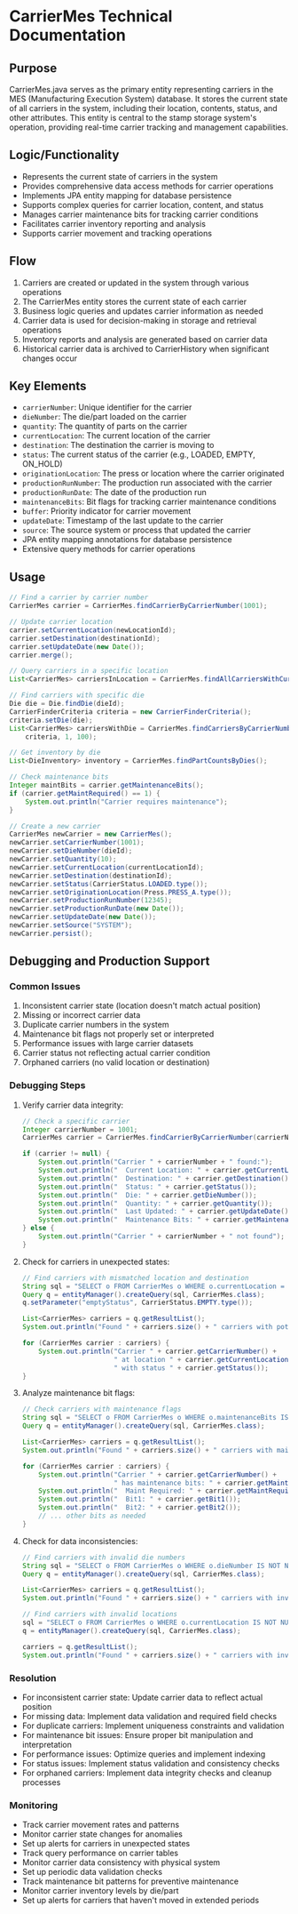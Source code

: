 # CarrierMes Technical Documentation

## Purpose
CarrierMes.java serves as the primary entity representing carriers in the MES (Manufacturing Execution System) database. It stores the current state of all carriers in the system, including their location, contents, status, and other attributes. This entity is central to the stamp storage system's operation, providing real-time carrier tracking and management capabilities.

## Logic/Functionality
- Represents the current state of carriers in the system
- Provides comprehensive data access methods for carrier operations
- Implements JPA entity mapping for database persistence
- Supports complex queries for carrier location, content, and status
- Manages carrier maintenance bits for tracking carrier conditions
- Facilitates carrier inventory reporting and analysis
- Supports carrier movement and tracking operations

## Flow
1. Carriers are created or updated in the system through various operations
2. The CarrierMes entity stores the current state of each carrier
3. Business logic queries and updates carrier information as needed
4. Carrier data is used for decision-making in storage and retrieval operations
5. Inventory reports and analysis are generated based on carrier data
6. Historical carrier data is archived to CarrierHistory when significant changes occur

## Key Elements
- `carrierNumber`: Unique identifier for the carrier
- `dieNumber`: The die/part loaded on the carrier
- `quantity`: The quantity of parts on the carrier
- `currentLocation`: The current location of the carrier
- `destination`: The destination the carrier is moving to
- `status`: The current status of the carrier (e.g., LOADED, EMPTY, ON_HOLD)
- `originationLocation`: The press or location where the carrier originated
- `productionRunNumber`: The production run associated with the carrier
- `productionRunDate`: The date of the production run
- `maintenanceBits`: Bit flags for tracking carrier maintenance conditions
- `buffer`: Priority indicator for carrier movement
- `updateDate`: Timestamp of the last update to the carrier
- `source`: The source system or process that updated the carrier
- JPA entity mapping annotations for database persistence
- Extensive query methods for carrier operations

## Usage
```java
// Find a carrier by carrier number
CarrierMes carrier = CarrierMes.findCarrierByCarrierNumber(1001);

// Update carrier location
carrier.setCurrentLocation(newLocationId);
carrier.setDestination(destinationId);
carrier.setUpdateDate(new Date());
carrier.merge();

// Query carriers in a specific location
List<CarrierMes> carriersInLocation = CarrierMes.findAllCarriersWithCurrentLocation(locationId);

// Find carriers with specific die
Die die = Die.findDie(dieId);
CarrierFinderCriteria criteria = new CarrierFinderCriteria();
criteria.setDie(die);
List<CarrierMes> carriersWithDie = CarrierMes.findCarriersByCarrierNumberAndDieAndCurrentLocationAndCarrierStatusAndPressAndProductionRunNo(
    criteria, 1, 100);

// Get inventory by die
List<DieInventory> inventory = CarrierMes.findPartCountsByDies();

// Check maintenance bits
Integer maintBits = carrier.getMaintenanceBits();
if (carrier.getMaintRequired() == 1) {
    System.out.println("Carrier requires maintenance");
}

// Create a new carrier
CarrierMes newCarrier = new CarrierMes();
newCarrier.setCarrierNumber(1001);
newCarrier.setDieNumber(dieId);
newCarrier.setQuantity(10);
newCarrier.setCurrentLocation(currentLocationId);
newCarrier.setDestination(destinationId);
newCarrier.setStatus(CarrierStatus.LOADED.type());
newCarrier.setOriginationLocation(Press.PRESS_A.type());
newCarrier.setProductionRunNumber(12345);
newCarrier.setProductionRunDate(new Date());
newCarrier.setUpdateDate(new Date());
newCarrier.setSource("SYSTEM");
newCarrier.persist();
```

## Debugging and Production Support

### Common Issues
1. Inconsistent carrier state (location doesn't match actual position)
2. Missing or incorrect carrier data
3. Duplicate carrier numbers in the system
4. Maintenance bit flags not properly set or interpreted
5. Performance issues with large carrier datasets
6. Carrier status not reflecting actual carrier condition
7. Orphaned carriers (no valid location or destination)

### Debugging Steps
1. Verify carrier data integrity:
   ```java
   // Check a specific carrier
   Integer carrierNumber = 1001;
   CarrierMes carrier = CarrierMes.findCarrierByCarrierNumber(carrierNumber);
   
   if (carrier != null) {
       System.out.println("Carrier " + carrierNumber + " found:");
       System.out.println("  Current Location: " + carrier.getCurrentLocation());
       System.out.println("  Destination: " + carrier.getDestination());
       System.out.println("  Status: " + carrier.getStatus());
       System.out.println("  Die: " + carrier.getDieNumber());
       System.out.println("  Quantity: " + carrier.getQuantity());
       System.out.println("  Last Updated: " + carrier.getUpdateDate());
       System.out.println("  Maintenance Bits: " + carrier.getMaintenanceBits());
   } else {
       System.out.println("Carrier " + carrierNumber + " not found");
   }
   ```

2. Check for carriers in unexpected states:
   ```java
   // Find carriers with mismatched location and destination
   String sql = "SELECT o FROM CarrierMes o WHERE o.currentLocation = o.destination AND o.status != :emptyStatus";
   Query q = entityManager().createQuery(sql, CarrierMes.class);
   q.setParameter("emptyStatus", CarrierStatus.EMPTY.type());
   
   List<CarrierMes> carriers = q.getResultList();
   System.out.println("Found " + carriers.size() + " carriers with potential state issues");
   
   for (CarrierMes carrier : carriers) {
       System.out.println("Carrier " + carrier.getCarrierNumber() + 
                          " at location " + carrier.getCurrentLocation() + 
                          " with status " + carrier.getStatus());
   }
   ```

3. Analyze maintenance bit flags:
   ```java
   // Check carriers with maintenance flags
   String sql = "SELECT o FROM CarrierMes o WHERE o.maintenanceBits IS NOT NULL AND o.maintenanceBits > 0";
   Query q = entityManager().createQuery(sql, CarrierMes.class);
   
   List<CarrierMes> carriers = q.getResultList();
   System.out.println("Found " + carriers.size() + " carriers with maintenance flags");
   
   for (CarrierMes carrier : carriers) {
       System.out.println("Carrier " + carrier.getCarrierNumber() + 
                          " has maintenance bits: " + carrier.getMaintenanceBits());
       System.out.println("  Maint Required: " + carrier.getMaintRequired());
       System.out.println("  Bit1: " + carrier.getBit1());
       System.out.println("  Bit2: " + carrier.getBit2());
       // ... other bits as needed
   }
   ```

4. Check for data inconsistencies:
   ```java
   // Find carriers with invalid die numbers
   String sql = "SELECT o FROM CarrierMes o WHERE o.dieNumber IS NOT NULL AND o.dieNumber NOT IN (SELECT d.id FROM Die d)";
   Query q = entityManager().createQuery(sql, CarrierMes.class);
   
   List<CarrierMes> carriers = q.getResultList();
   System.out.println("Found " + carriers.size() + " carriers with invalid die numbers");
   
   // Find carriers with invalid locations
   sql = "SELECT o FROM CarrierMes o WHERE o.currentLocation IS NOT NULL AND o.currentLocation NOT IN (SELECT s.id FROM Stop s)";
   q = entityManager().createQuery(sql, CarrierMes.class);
   
   carriers = q.getResultList();
   System.out.println("Found " + carriers.size() + " carriers with invalid locations");
   ```

### Resolution
- For inconsistent carrier state: Update carrier data to reflect actual position
- For missing data: Implement data validation and required field checks
- For duplicate carriers: Implement uniqueness constraints and validation
- For maintenance bit issues: Ensure proper bit manipulation and interpretation
- For performance issues: Optimize queries and implement indexing
- For status issues: Implement status validation and consistency checks
- For orphaned carriers: Implement data integrity checks and cleanup processes

### Monitoring
- Track carrier movement rates and patterns
- Monitor carrier state changes for anomalies
- Set up alerts for carriers in unexpected states
- Track query performance on carrier tables
- Monitor carrier data consistency with physical system
- Set up periodic data validation checks
- Track maintenance bit patterns for preventive maintenance
- Monitor carrier inventory levels by die/part
- Set up alerts for carriers that haven't moved in extended periods